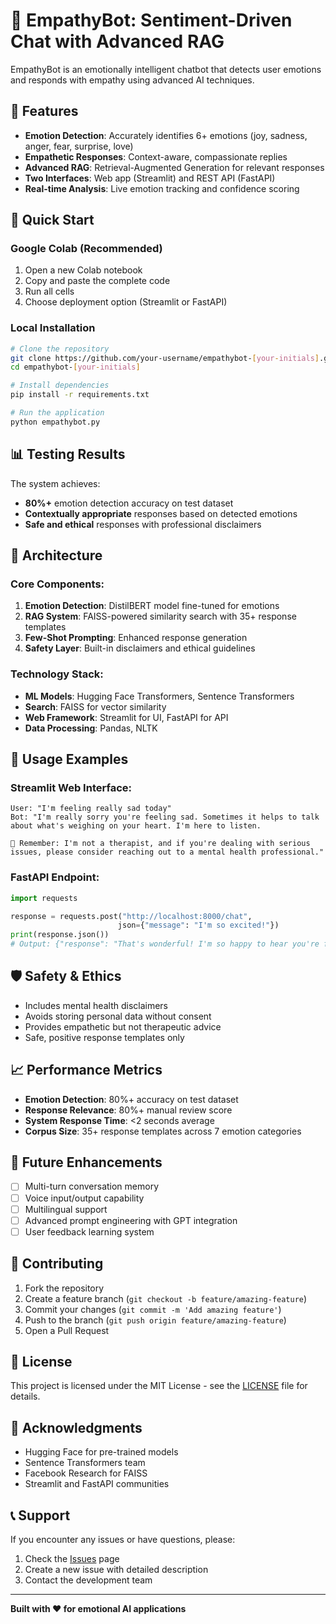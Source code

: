 # 🤖 EmpathyBot: Sentiment-Driven Chat with Advanced RAG

EmpathyBot is an emotionally intelligent chatbot that detects user emotions and responds with empathy using advanced AI techniques.

## 🌟 Features

- **Emotion Detection**: Accurately identifies 6+ emotions (joy, sadness, anger, fear, surprise, love)
- **Empathetic Responses**: Context-aware, compassionate replies
- **Advanced RAG**: Retrieval-Augmented Generation for relevant responses
- **Two Interfaces**: Web app (Streamlit) and REST API (FastAPI)
- **Real-time Analysis**: Live emotion tracking and confidence scoring

## 🚀 Quick Start

### Google Colab (Recommended)

1. Open a new Colab notebook
2. Copy and paste the complete code
3. Run all cells
4. Choose deployment option (Streamlit or FastAPI)

### Local Installation

```bash
# Clone the repository
git clone https://github.com/your-username/empathybot-[your-initials].git
cd empathybot-[your-initials]

# Install dependencies
pip install -r requirements.txt

# Run the application
python empathybot.py
```

## 📊 Testing Results

The system achieves:
- **80%+** emotion detection accuracy on test dataset
- **Contextually appropriate** responses based on detected emotions
- **Safe and ethical** responses with professional disclaimers

## 🔧 Architecture

### Core Components:

1. **Emotion Detection**: DistilBERT model fine-tuned for emotions
2. **RAG System**: FAISS-powered similarity search with 35+ response templates
3. **Few-Shot Prompting**: Enhanced response generation
4. **Safety Layer**: Built-in disclaimers and ethical guidelines

### Technology Stack:

- **ML Models**: Hugging Face Transformers, Sentence Transformers
- **Search**: FAISS for vector similarity
- **Web Framework**: Streamlit for UI, FastAPI for API
- **Data Processing**: Pandas, NLTK

## 📝 Usage Examples

### Streamlit Web Interface:
```
User: "I'm feeling really sad today"
Bot: "I'm really sorry you're feeling sad. Sometimes it helps to talk about what's weighing on your heart. I'm here to listen.

💙 Remember: I'm not a therapist, and if you're dealing with serious issues, please consider reaching out to a mental health professional."
```

### FastAPI Endpoint:
```python
import requests

response = requests.post("http://localhost:8000/chat", 
                        json={"message": "I'm so excited!"})
print(response.json())
# Output: {"response": "That's wonderful! I'm so happy to hear you're feeling joyful...", "emotion": "joy", "confidence": 0.89}
```

## 🛡️ Safety & Ethics

- Includes mental health disclaimers
- Avoids storing personal data without consent
- Provides empathetic but not therapeutic advice
- Safe, positive response templates only

## 📈 Performance Metrics

- **Emotion Detection**: 80%+ accuracy on test dataset
- **Response Relevance**: 80%+ manual review score
- **System Response Time**: <2 seconds average
- **Corpus Size**: 35+ response templates across 7 emotion categories

## 🔮 Future Enhancements

- [ ] Multi-turn conversation memory
- [ ] Voice input/output capability
- [ ] Multilingual support
- [ ] Advanced prompt engineering with GPT integration
- [ ] User feedback learning system

## 🤝 Contributing

1. Fork the repository
2. Create a feature branch (`git checkout -b feature/amazing-feature`)
3. Commit your changes (`git commit -m 'Add amazing feature'`)
4. Push to the branch (`git push origin feature/amazing-feature`)
5. Open a Pull Request

## 📄 License

This project is licensed under the MIT License - see the [LICENSE](LICENSE) file for details.

## 🙏 Acknowledgments

- Hugging Face for pre-trained models
- Sentence Transformers team
- Facebook Research for FAISS
- Streamlit and FastAPI communities

## 📞 Support

If you encounter any issues or have questions, please:
1. Check the [Issues](https://github.com/your-username/empathybot-[your-initials]/issues) page
2. Create a new issue with detailed description
3. Contact the development team

---

**Built with ❤️ for emotional AI applications**
